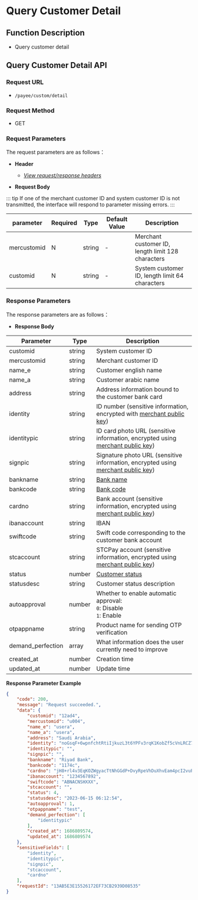 # Query Customer Detail

## Function Description

- Query customer detail

## Query Customer Detail API

### Request URL

- `/payee/custom/detail`

### Request Method

- GET

### Request Parameters

The request parameters are as follows：

- **Header**

  - [_View request/response headers_](/en/payoutApi/apiRule/header)

- **Request Body**

::: tip 
If one of the merchant customer ID and system customer ID is not transmitted, the interface will respond to parameter missing errors.
:::

| **parameter** | **Required** | **Type** | **Default Value** | **Description**                                   |
| ------------- | ------------ | -------- | ----------------- | ------------------------------------------------- |
| mercustomid   | N            | string   | -                 | Merchant customer ID, length limit 128 characters |
| customid      | N            | string   | -                 | System customer ID, length limit 64 characters    |

### Response Parameters

The response parameters are as follows：

- **Response Body**

| **Parameter**     | **Type** | **Description**                                                                                                                                      |
| ----------------- | -------- | ---------------------------------------------------------------------------------------------------------------------------------------------------- |
| customid          | string   | System customer ID                                                                                                                                   |
| mercustomid       | string   | Merchant customer ID                                                                                                                                 |
| name_e            | string   | Customer english name                                                                                                                                |
| name_a            | string   | Customer arabic name                                                                                                                                 |
| address           | string   | Address information bound to the customer bank card                                                                                                  |
| identity          | string   | ID number (sensitive information, encrypted with [merchant public key](/en/payoutApi/apiRule/certificateKey#merchant-public-private-key))            |
| identitypic       | string   | ID card photo URL (sensitive information, encrypted using [merchant public key](/en/payoutApi/apiRule/certificateKey#merchant-public-private-key))   |
| signpic           | string   | Signature photo URL (sensitive information, encrypted using [merchant public key](/en/payoutApi/apiRule/certificateKey#merchant-public-private-key)) |
| bankname          | string   | [Bank name](/en/payoutApi/banks/bankList)                                                                                                            |
| bankcode          | string   | [Bank code](/en/payoutApi/banks/bankList)                                                                                                            |
| cardno            | string   | Bank account (sensitive information, encrypted using [merchant public key](/en/payoutApi/apiRule/certificateKey#merchant-public-private-key))        |
| ibanaccount       | string   | IBAN                                                                                                                                                 |
| swiftcode         | string   | Swift code corresponding to the customer bank account                                                                                                |
| stcaccount        | string   | STCPay account (sensitive information, encrypted using [merchant public key](/en/payoutApi/apiRule/certificateKey#merchant-public-private-key))      |
| status            | number   | [Customer status](/en/payoutApi/appendix/customStatus)                                                                                               |
| statusdesc        | string   | Customer status description                                                                                                                          |
| autoapproval      | number   | Whether to enable automatic approval: <br> `0`: Disable <br> `1`: Enable                                                                             |
| otpappname        | string   | Product name for sending OTP verification                                                                                                            |
| demand_perfection | array    | What information does the user currently need to improve                                                                                             |
| created_at        | number   | Creation time                                                                                                                                        |
| updated_at        | number   | Update time                                                                                                                                          |

**Response Parameter Example**

```json
{
    "code": 200,
    "message": "Request succeeded.",
    "data": {
        "customid": "12ad4",
        "mercustomid": "u004",
        "name_e": "usera",
        "name_a": "usera",
        "address": "Saudi Arabia",
        "identity": "noGsqF+6wpnfchtRtiIjkuzL3t6YPFv3rqK1KobZf5cVnLRCZ7HjxoqMHoD9b+YHasd1izzd58GPJAl5DswpI8f4PxauKBv9ba45us0PlUZAUurpc0/8FmZrx/xuDTz+rtfGBUckUBiwz0iZXdbJ46PYAPdB9Hlz27Nn7eYU9UXBiluuISBKt/1Q1aJ4nKfhjvONntmDXOUyP719hD8BIyjD3aYYK96OxwIrPCbT4nDMbA/qQdhboOVPQTdom774OWUjlVv32bU7Ck1jzmERvsMptCkveb/Qjr4b/9Z6ZKDIx0VtPPzHDtffNwRohfpEv9RiKzG4RM52Mfr3jV78Eg==",
        "identitypic": "",
        "signpic": "",
        "bankname": "Riyad Bank",
        "bankcode": "1174c",
        "cardno": "jH8+rl4v3EqKOZWgyacTtNhGGdP+DvyRpeVhDuXhvEam4pcI2vuPEUMtAaYD6LOpZ85z8sHZd344dDzTLmNuIOMs9GnvdrV0RA2kCqwHHIkgRshci1CHE/S4Ds+MBNdCcs+eeVYGHMa/PH2dZRIsYpdkGw17ldUxF8TL2gcRyNZvF/VWz3ZduuKUwFZ3eYeqLmMoAwQcslPZNcAPW28vXhiPw4DSyPc9jp1wRJWVLLVaTXYrSnx5847I0WscR++O052XSuSUPLlKsjhNVXKPW/3QPkAHifvIRxwgEb2tv9y7Clxp8GrD1K+vpojs3yhSpaUiPiVb6MEgXZq2In0rBA==",
        "ibanaccount": "1234567892",
        "swiftcode": "ABNACNSHXXX",
        "stcaccount": "",
        "status": 4,
        "statusdesc": "2023-06-15 06:12:54",
        "autoapproval": 1,
        "otpappname": "test",
        "demand_perfection": [
            "identitypic"
        ],
        "created_at": 1686809574,
        "updated_at": 1686809574
    },
    "sensitiveFields": [
        "identity",
        "identitypic",
        "signpic",
        "stcaccount",
        "cardno"
    ],
    "requestId": "13AB5E3E15526172EF73CB2939D08535"
}
```